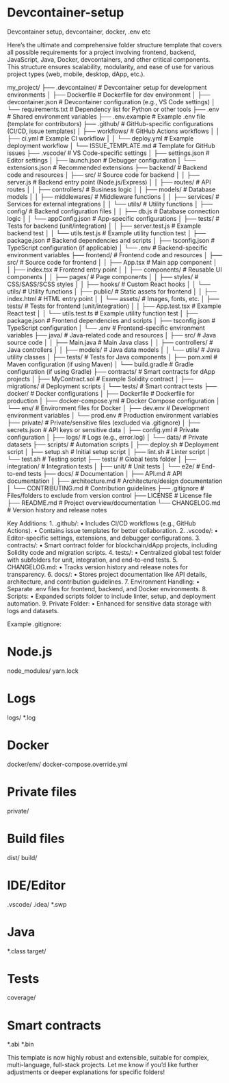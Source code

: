 # Devcontainer-setup
Devcontainer setup, devcontainer, docker, .env etc

Here’s the ultimate and comprehensive folder structure template that covers all possible requirements for a project involving frontend, backend, JavaScript, Java, Docker, devcontainers, and other critical components. This structure ensures scalability, modularity, and ease of use for various project types (web, mobile, desktop, dApp, etc.).

my_project/
├── .devcontainer/             # Devcontainer setup for development environments
│   ├── Dockerfile             # Dockerfile for dev environment
│   ├── devcontainer.json      # Devcontainer configuration (e.g., VS Code settings)
│   └── requirements.txt       # Dependency list for Python or other tools
├── .env                       # Shared environment variables
├── .env.example               # Example .env file (template for contributors)
├── .github/                   # GitHub-specific configurations (CI/CD, issue templates)
│   ├── workflows/             # GitHub Actions workflows
│   │   ├── ci.yml             # Example CI workflow
│   │   └── deploy.yml         # Example deployment workflow
│   └── ISSUE_TEMPLATE.md      # Template for GitHub issues
├── .vscode/                   # VS Code-specific settings
│   ├── settings.json          # Editor settings
│   ├── launch.json            # Debugger configuration
│   └── extensions.json        # Recommended extensions
├── backend/                   # Backend code and resources
│   ├── src/                   # Source code for backend
│   │   ├── server.js          # Backend entry point (Node.js/Express)
│   │   ├── routes/            # API routes
│   │   ├── controllers/       # Business logic
│   │   ├── models/            # Database models
│   │   ├── middlewares/       # Middleware functions
│   │   ├── services/          # Services for external integrations
│   │   └── utils/             # Utility functions
│   ├── config/                # Backend configuration files
│   │   ├── db.js              # Database connection logic
│   │   └── appConfig.json     # App-specific configurations
│   ├── tests/                 # Tests for backend (unit/integration)
│   │   ├── server.test.js     # Example backend test
│   │   └── utils.test.js      # Example utility function test
│   ├── package.json           # Backend dependencies and scripts
│   ├── tsconfig.json          # TypeScript configuration (if applicable)
│   └── .env                   # Backend-specific environment variables
├── frontend/                  # Frontend code and resources
│   ├── src/                   # Source code for frontend
│   │   ├── App.tsx            # Main app component
│   │   ├── index.tsx          # Frontend entry point
│   │   ├── components/        # Reusable UI components
│   │   ├── pages/             # Page components
│   │   ├── styles/            # CSS/SASS/SCSS styles
│   │   ├── hooks/             # Custom React hooks
│   │   └── utils/             # Utility functions
│   ├── public/                # Static assets for frontend
│   │   ├── index.html         # HTML entry point
│   │   └── assets/            # Images, fonts, etc.
│   ├── tests/                 # Tests for frontend (unit/integration)
│   │   ├── App.test.tsx       # Example React test
│   │   └── utils.test.ts      # Example utility function test
│   ├── package.json           # Frontend dependencies and scripts
│   ├── tsconfig.json          # TypeScript configuration
│   └── .env                   # Frontend-specific environment variables
├── java/                      # Java-related code and resources
│   ├── src/                   # Java source code
│   │   ├── Main.java          # Main Java class
│   │   ├── controllers/       # Java controllers
│   │   ├── models/            # Java data models
│   │   └── utils/             # Java utility classes
│   ├── tests/                 # Tests for Java components
│   ├── pom.xml                # Maven configuration (if using Maven)
│   └── build.gradle           # Gradle configuration (if using Gradle)
├── contracts/                 # Smart contracts for dApp projects
│   ├── MyContract.sol         # Example Solidity contract
│   ├── migrations/            # Deployment scripts
│   └── tests/                 # Smart contract tests
├── docker/                    # Docker configurations
│   ├── Dockerfile             # Dockerfile for production
│   ├── docker-compose.yml     # Docker Compose configuration
│   └── env/                   # Environment files for Docker
│       ├── dev.env            # Development environment variables
│       └── prod.env           # Production environment variables
├── private/                   # Private/sensitive files (excluded via .gitignore)
│   ├── secrets.json           # API keys or sensitive data
│   ├── config.yml             # Private configuration
│   ├── logs/                  # Logs (e.g., error.log)
│   └── data/                  # Private datasets
├── scripts/                   # Automation scripts
│   ├── deploy.sh              # Deployment script
│   ├── setup.sh               # Initial setup script
│   ├── lint.sh                # Linter script
│   └── test.sh                # Testing script
├── tests/                     # Global tests folder
│   ├── integration/           # Integration tests
│   ├── unit/                  # Unit tests
│   └── e2e/                   # End-to-end tests
├── docs/                      # Documentation
│   ├── API.md                 # API documentation
│   ├── architecture.md        # Architecture/design documentation
│   └── CONTRIBUTING.md        # Contribution guidelines
├── .gitignore                 # Files/folders to exclude from version control
├── LICENSE                    # License file
├── README.md                  # Project overview/documentation
└── CHANGELOG.md               # Version history and release notes

Key Additions:
	1.	.github/:
	•	Includes CI/CD workflows (e.g., GitHub Actions).
	•	Contains issue templates for better collaboration.
	2.	.vscode/:
	•	Editor-specific settings, extensions, and debugger configurations.
	3.	contracts/:
	•	Smart contract folder for blockchain/dApp projects, including Solidity code and migration scripts.
	4.	tests/:
	•	Centralized global test folder with subfolders for unit, integration, and end-to-end tests.
	5.	CHANGELOG.md:
	•	Tracks version history and release notes for transparency.
	6.	docs/:
	•	Stores project documentation like API details, architecture, and contribution guidelines.
	7.	Environment Handling:
	•	Separate .env files for frontend, backend, and Docker environments.
	8.	Scripts:
	•	Expanded scripts folder to include linter, setup, and deployment automation.
	9.	Private Folder:
	•	Enhanced for sensitive data storage with logs and datasets.

Example .gitignore:

# Node.js
node_modules/
yarn.lock

# Logs
logs/
*.log

# Docker
docker/env/
docker-compose.override.yml

# Private files
private/

# Build files
dist/
build/

# IDE/Editor
.vscode/
.idea/
*.swp

# Java
*.class
target/

# Tests
coverage/

# Smart contracts
*.abi
*.bin

This template is now highly robust and extensible, suitable for complex, multi-language, full-stack projects. Let me know if you’d like further adjustments or deeper explanations for specific folders!
